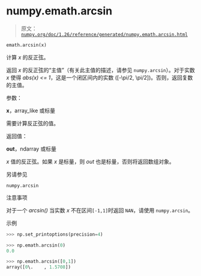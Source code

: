 # numpy.emath.arcsin

> 原文：[`numpy.org/doc/1.26/reference/generated/numpy.emath.arcsin.html`](https://numpy.org/doc/1.26/reference/generated/numpy.emath.arcsin.html)

```py
emath.arcsin(x)
```

计算 *x* 的反正弦。

返回 *x* 的反正弦的“主值”（有关此主值的描述，请参见 `numpy.arcsin`）。对于实数 *x* 使得 *abs(x) <= 1*，这是一个闭区间内的实数 \([-\pi/2, \pi/2]\)。否则，返回复数的主值。

参数：

**x**，array_like 或标量

需要计算反正弦的值。

返回值：

**out**，ndarray 或标量

*x* 值的反正弦。如果 *x* 是标量，则 *out* 也是标量，否则将返回数组对象。

另请参见

`numpy.arcsin`

注意事项

对于一个 *arcsin()* 当实数 *x* 不在区间`[-1,1]`时返回 `NAN`，请使用 `numpy.arcsin`。

示例

```py
>>> np.set_printoptions(precision=4) 
```

```py
>>> np.emath.arcsin(0)
0.0 
```

```py
>>> np.emath.arcsin([0,1])
array([0\.    , 1.5708]) 
```
